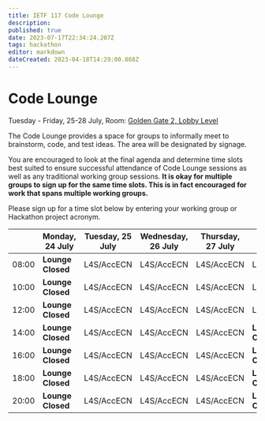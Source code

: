 ```yaml
---
title: IETF 117 Code Lounge
description: 
published: true
date: 2023-07-17T22:34:24.207Z
tags: hackathon
editor: markdown
dateCreated: 2023-04-18T14:29:00.868Z
---
```


# Code Lounge
Tuesday - Friday, 25-28 July, Room: [Golden Gate 2, Lobby Level](https://datatracker.ietf.org/meeting/117/floor-plan?room=golden-gate-2)

The Code Lounge provides a space for groups to informally meet to brainstorm, code, and test ideas. The area will be designated by signage. 

You are encouraged to look at the final agenda and determine time slots best suited to ensure successful attendance of Code Lounge sessions as well as any traditional working group sessions. **It is okay for multiple groups to sign up for the same time slots. This is in fact encouraged for work that spans multiple working groups.**

Please sign up for a time slot below by entering your working group or Hackathon project acronym.

|      |  Monday, 24 July | Tuesday, 25 July  | Wednesday, 26 July |  Thursday, 27 July | Friday, 28 July |  
|-------|------|------|------|------|------|
| 08:00 |  **Lounge Closed** | L4S/AccECN |   L4S/AccECN   |  L4S/AccECN    |   L4S/AccECN   |
| 10:00 |  **Lounge Closed** |  L4S/AccECN    |   L4S/AccECN   |  L4S/AccECN    |   L4S/AccECN   |
| 12:00 |  **Lounge Closed** |  L4S/AccECN    |  L4S/AccECN    |  L4S/AccECN    |   L4S/AccECN   |     
| 14:00 |  **Lounge Closed** |   L4S/AccECN   |  L4S/AccECN    |  L4S/AccECN    | **Lounge Closed** |
| 16:00 |  **Lounge Closed** |   L4S/AccECN   |  L4S/AccECN    |  L4S/AccECN    | **Lounge Closed** |                         
| 18:00 |  **Lounge Closed** |   L4S/AccECN   |  L4S/AccECN    | L4S/AccECN     | **Lounge Closed** |  
| 20:00 |  **Lounge Closed** |   L4S/AccECN   |   L4S/AccECN   | L4S/AccECN    | **Lounge Closed** |
